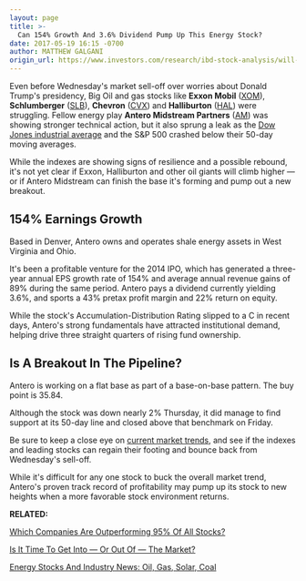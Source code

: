```yaml
---
layout: page
title: >-
  Can 154% Growth And 3.6% Dividend Pump Up This Energy Stock?
date: 2017-05-19 16:15 -0700
author: MATTHEW GALGANI
origin_url: https://www.investors.com/research/ibd-stock-analysis/will-154-growth-and-3-4-dividend-pump-up-this-energy-stock/
---
```












 
 
 Even before Wednesday's market sell-off over worries about Donald Trump's presidency, Big Oil and gas stocks like **Exxon Mobil** ([XOM](https://research.investors.com/quote.aspx?symbol=XOM)), **Schlumberger** ([SLB](https://research.investors.com/quote.aspx?symbol=SLB)), **Chevron** ([CVX](https://research.investors.com/quote.aspx?symbol=CVX)) and **Halliburton** ([HAL](https://research.investors.com/quote.aspx?symbol=HAL)) were struggling.
Fellow energy play **Antero Midstream Partners** ([AM](https://research.investors.com/quote.aspx?symbol=AM)) was showing stronger technical action, but it also sprung a leak as the [Dow Jones industrial average](https://www.investors.com/news/dow-jones-industrial-average-and-dow-stocks-news-and-analysis/) and the S&P 500 crashed below their 50-day moving averages.


While the indexes are showing signs of resilience and a possible rebound, it's not yet clear if Exxon, Halliburton and other oil giants will climb higher — or if Antero Midstream can finish the base it's forming and pump out a new breakout.


154% Earnings Growth
--------------------


Based in Denver, Antero owns and operates shale energy assets in West Virginia and Ohio.


It's been a profitable venture for the 2014 IPO, which has generated a three-year annual EPS growth rate of 154% and average annual revenue gains of 89% during the same period. Antero pays a dividend currently yielding 3.6%, and sports a 43% pretax profit margin and 22% return on equity.


While the stock's Accumulation-Distribution Rating slipped to a C in recent days, Antero's strong fundamentals have attracted institutional demand, helping drive three straight quarters of rising fund ownership.


Is A Breakout In The Pipeline?
------------------------------


Antero is working on a flat base as part of a base-on-base pattern. The buy point is 35.84.


Although the stock was down nearly 2% Thursday, it did manage to find support at its 50-day line and closed above that benchmark on Friday.



Be sure to keep a close eye on [current market trends](http://research.investors.com/markettrend.aspx), and see if the indexes and leading stocks can regain their footing and bounce back from Wednesday's sell-off.


While it's difficult for any one stock to buck the overall market trend, Antero's proven track record of profitability may pump up its stock to new heights when a more favorable stock environment returns.


**RELATED:**


[Which Companies Are Outperforming 95% Of All Stocks?](https://www.investors.com/ibd-data-stories/companies-now-outperforming-95-of-all-stocks/)


[Is It Time To Get Into — Or Out Of — The Market?](https://www.investors.com/ibd-videos/?cvid=449875)


[Energy Stocks And Industry News: Oil, Gas, Solar, Coal](https://www.investors.com/news/oil-gas-stocks-industry-news-oil-prices-opec-exxon-haliburton-schlumberger-chevron-continental-resources/)





